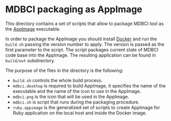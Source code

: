 # MDBCI packaging as AppImage

This directory contains a set of scripts that allow to package MDBCI tool as the [AppImage](https://appimage.org/) executable.

In order to package the AppImage you should install [Docker](https://www.docker.com/) and run the `build.sh` passing the version number to apply. The version is passed as the first parameter to the script. The script packages current state of MDBCI code base into the AppImage. The resulting application can be found in `build/out` subdirectory.

The purpose of the files in the directory is the following:

* `build.sh` controls the whole build process.
* `mdbci.desktop` is required to build AppImage, it specifies the name of the executable and the name of the icon to use in the AppImage.
* `mdbci.png` is the icon that will be used in the AppImage.
* `mdbci.sh` is script that runs during the packaging procedure.
* `ruby.appimage` is the generalized set of scripts to create AppImage for Ruby application on the local host and inside the Docker image.
